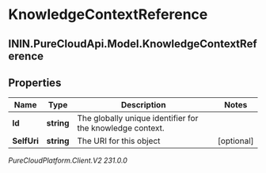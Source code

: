 # KnowledgeContextReference

## ININ.PureCloudApi.Model.KnowledgeContextReference

## Properties

|Name | Type | Description | Notes|
|------------ | ------------- | ------------- | -------------|
| **Id** | **string** | The globally unique identifier for the knowledge context. | |
| **SelfUri** | **string** | The URI for this object | [optional] |



_PureCloudPlatform.Client.V2 231.0.0_
